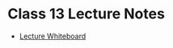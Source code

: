 # Class 13 Lecture Notes

* [Lecture Whiteboard](https://projects.invisionapp.com/freehand/document/twWqFOkt5)
